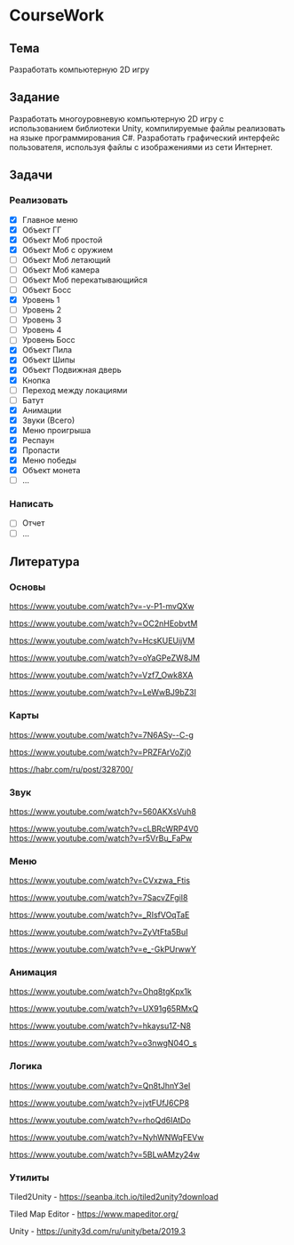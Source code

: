 # CourseWork

## Тема

Разработать компьютерную 2D игру

## Задание

Разработать многоуровневую компьютерную 2D игру с использованием библиотеки Unity, 
компилируемые файлы реализовать на языке программирования C#. Разработать графический 
интерфейс пользователя, используя файлы с изображениями из сети Интернет. 

## Задачи

### Реализовать 

- [X] Главное меню
- [X] Объект ГГ
- [X] Объект Моб простой
- [X] Объект Моб с оружием
- [ ] Объект Моб летающий
- [ ] Объект Моб камера
- [ ] Объект Моб перекатывающийся 
- [ ] Объект Босс
- [X] Уровень 1
- [ ] Уровень 2
- [ ] Уровень 3
- [ ] Уровень 4
- [ ] Уровень Босс
- [X] Объект Пила
- [X] Объект Шипы
- [X] Объект Подвижная дверь
- [X] Кнопка
- [ ] Переход между локациями
- [ ] Батут
- [X] Анимации 
- [X] Звуки (Всего)
- [X] Меню проигрыша
- [X] Респаун
- [X] Пропасти
- [X] Меню победы
- [X] Объект монета
- [ ] ...

### Написать 

- [ ] Отчет
- [ ] ...

## Литература

### Основы

https://www.youtube.com/watch?v=-v-P1-mvQXw

https://www.youtube.com/watch?v=OC2nHEobvtM

https://www.youtube.com/watch?v=HcsKUEUijVM

https://www.youtube.com/watch?v=oYaGPeZW8JM

https://www.youtube.com/watch?v=Vzf7_Owk8XA

https://www.youtube.com/watch?v=LeWwBJ9bZ3I

### Карты 

https://www.youtube.com/watch?v=7N6ASy--C-g

https://www.youtube.com/watch?v=PRZFArVoZj0

https://habr.com/ru/post/328700/

### Звук 

https://www.youtube.com/watch?v=560AKXsVuh8

https://www.youtube.com/watch?v=cLBRcWRP4V0
https://www.youtube.com/watch?v=r5VrBu_FaPw


### Меню

https://www.youtube.com/watch?v=CVxzwa_Ftis

https://www.youtube.com/watch?v=7SacvZFgiI8

https://www.youtube.com/watch?v=_RIsfVOqTaE

https://www.youtube.com/watch?v=ZyVtFta5BuI

https://www.youtube.com/watch?v=e_-GkPUrwwY

### Анимация

https://www.youtube.com/watch?v=Ohq8tgKpx1k

https://www.youtube.com/watch?v=UX91g65RMxQ

https://www.youtube.com/watch?v=hkaysu1Z-N8

https://www.youtube.com/watch?v=o3nwgN04O_s

### Логика

https://www.youtube.com/watch?v=Qn8tJhnY3eI

https://www.youtube.com/watch?v=jvtFUfJ6CP8

https://www.youtube.com/watch?v=rhoQd6IAtDo

https://www.youtube.com/watch?v=NyhWNWqFEVw

https://www.youtube.com/watch?v=5BLwAMzy24w

### Утилиты

Tiled2Unity - https://seanba.itch.io/tiled2unity?download

Tiled Map Editor - https://www.mapeditor.org/

Unity - https://unity3d.com/ru/unity/beta/2019.3
